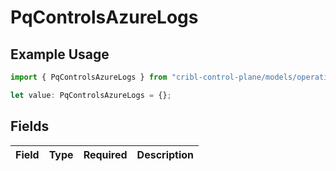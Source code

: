 # PqControlsAzureLogs

## Example Usage

```typescript
import { PqControlsAzureLogs } from "cribl-control-plane/models/operations";

let value: PqControlsAzureLogs = {};
```

## Fields

| Field       | Type        | Required    | Description |
| ----------- | ----------- | ----------- | ----------- |